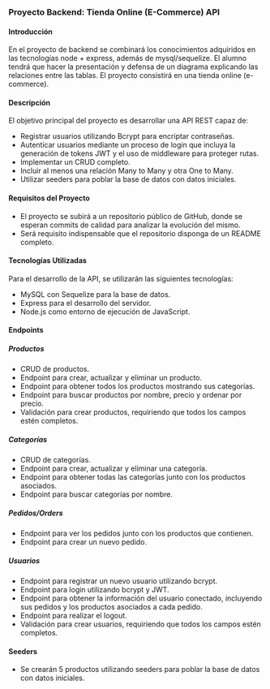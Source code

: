 ### Proyecto Backend: Tienda Online (E-Commerce) API

#### Introducción
En el proyecto de backend se combinará los conocimientos adquiridos en las tecnologías node + express, además de mysql/sequelize.
El alumno tendrá que hacer la presentación y defensa de un diagrama explicando las relaciones entre las tablas. El proyecto consistirá en una tienda online (e-commerce).

#### Descripción
El objetivo principal del proyecto es desarrollar una API REST capaz de:
- Registrar usuarios utilizando Bcrypt para encriptar contraseñas.
- Autenticar usuarios mediante un proceso de login que incluya la generación de tokens JWT y el uso de middleware para proteger rutas.
- Implementar un CRUD completo.
- Incluir al menos una relación Many to Many y otra One to Many.
- Utilizar seeders para poblar la base de datos con datos iniciales.

#### Requisitos del Proyecto
- El proyecto se subirá a un repositorio público de GitHub, donde se esperan commits de calidad para analizar la evolución del mismo.
- Será requisito indispensable que el repositorio disponga de un README completo.

#### Tecnologías Utilizadas
Para el desarrollo de la API, se utilizarán las siguientes tecnologías:
- MySQL con Sequelize para la base de datos.
- Express para el desarrollo del servidor.
- Node.js como entorno de ejecución de JavaScript.

#### Endpoints
##### Productos
- CRUD de productos.
- Endpoint para crear, actualizar y eliminar un producto.
- Endpoint para obtener todos los productos mostrando sus categorías.
- Endpoint para buscar productos por nombre, precio y ordenar por precio.
- Validación para crear productos, requiriendo que todos los campos estén completos.

##### Categorías
- CRUD de categorías.
- Endpoint para crear, actualizar y eliminar una categoría.
- Endpoint para obtener todas las categorías junto con los productos asociados.
- Endpoint para buscar categorías por nombre.

##### Pedidos/Orders
- Endpoint para ver los pedidos junto con los productos que contienen.
- Endpoint para crear un nuevo pedido.

##### Usuarios
- Endpoint para registrar un nuevo usuario utilizando bcrypt.
- Endpoint para login utilizando bcrypt y JWT.
- Endpoint para obtener la información del usuario conectado, incluyendo sus pedidos y los productos asociados a cada pedido.
- Endpoint para realizar el logout.
- Validación para crear usuarios, requiriendo que todos los campos estén completos.

#### Seeders
- Se crearán 5 productos utilizando seeders para poblar la base de datos con datos iniciales.
